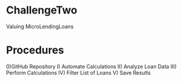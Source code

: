# ChallengeTwo
Valuing MicroLendingLoans

# Procedures
0)GitHub Repository
I) Automate Calculations
II) Analyze Loan Data
III) Perform Calculations
IV) Filter List of Loans
V) Save Results
